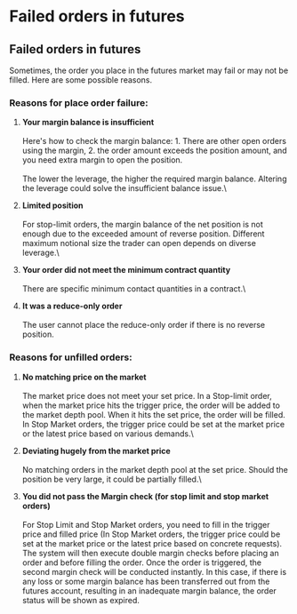 # Failed orders in futures

## **Failed orders in futures** &#x20;

Sometimes, the order you place in the futures market may fail or may not be filled. Here are some possible reasons.&#x20;

### Reasons for place order failure:

1. **Your margin balance is insufficient** \
   \
   Here's how to check the margin balance: 1. There are other open orders using the margin, 2. the order amount exceeds the position amount, and you need extra margin to open the position. \
   \
   The lower the leverage, the higher the required margin balance. Altering the leverage could solve the insufficient balance issue.\

2. **Limited position** \
   \
   For stop-limit orders, the margin balance of the net position is not enough due to the exceeded amount of reverse position. Different maximum notional size the trader can open depends on diverse leverage.\

3. **Your order did not meet the minimum contract quantity** \
   \
   There are specific minimum contact quantities in a contract.\

4. **It was a reduce-only order** \
   \
   The user cannot place the reduce-only order if there is no reverse position.

### Reasons for unfilled orders:

1. **No matching price on the market** \
   \
   The market price does not meet your set price. In a Stop-limit order, when the market price hits the trigger price, the order will be added to the market depth pool. When it hits the set price, the order will be filled. In Stop Market orders, the trigger price could be set at the market price or the latest price based on various demands.\

2. **Deviating hugely from the market price** \
   \
   No matching orders in the market depth pool at the set price. Should the position be very large, it could be partially filled.\

3. **You did not pass the Margin check (for stop limit and stop market orders)** \
   \
   For Stop Limit and Stop Market orders, you need to fill in the trigger price and filled price (In Stop Market orders, the trigger price could be set at the market price or the latest price based on concrete requests). The system will then execute double margin checks before placing an order and before filling the order. Once the order is triggered, the second margin check will be conducted instantly. In this case, if there is any loss or some margin balance has been transferred out from the futures account, resulting in an inadequate margin balance, the order status will be shown as expired.
